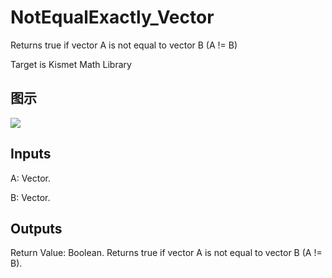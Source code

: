 # NotEqualExactly_Vector

Returns true if vector A is not equal to vector B (A != B)

Target is Kismet Math Library

## 图示

![]($-20221218-19571825.png)

## Inputs

A: Vector.

B: Vector.  

## Outputs

Return Value: Boolean. Returns true if vector A is not equal to vector B (A != B).

